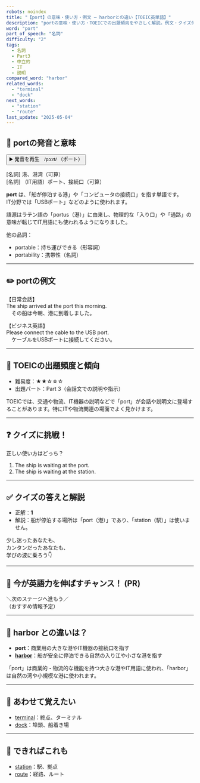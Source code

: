 ```yaml
---
robots: noindex
title: "【port】の意味・使い方・例文 ― harborとの違い【TOEIC英単語】"
description: "portの意味・使い方・TOEICでの出題傾向をやさしく解説。例文・クイズ付きでharborとの違いもわかりやすく学べます。"
word: "port"
part_of_speech: "名詞"
difficulty: "2"
tags:
  - 名詞
  - Part3
  - 中立的
  - IT
  - 説明
compared_word: "harbor"
related_words:
  - "terminal"
  - "dock"
next_words:
  - "station"
  - "route"
last_update: "2025-05-04"
---
```


## 🔰 portの発音と意味

<button class="play-audio" onclick="playTTS('port')">
  <span class="play-audio-main">
    ▶️ 発音を再生　/pɔːrt/
  </span>
  <span class="play-audio-sub">
    （ポート）
  </span>
</button>

[名詞] 港、港湾（可算）  
[名詞] （IT用語）ポート、接続口（可算）

**port** は、「船が停泊する港」や「コンピュータの接続口」を指す単語です。  
IT分野では「USBポート」などのように使われます。

語源はラテン語の「portus（港）」に由来し、物理的な「入り口」や「通路」の意味が転じてIT用語にも使われるようになりました。

他の品詞：  
- portable：持ち運びできる（形容詞）
- portability：携帯性（名詞）

---

## ✏️ portの例文

【日常会話】  
The ship arrived at the port this morning.  
　その船は今朝、港に到着しました。

【ビジネス英語】  
Please connect the cable to the USB port.  
　ケーブルをUSBポートに接続してください。

---

## 🎯 TOEICの出題頻度と傾向

- 難易度：★★☆☆☆
- 出題パート：Part 3（会話文での説明や指示）

TOEICでは、交通や物流、IT機器の説明などで「port」が会話や説明文に登場することがあります。特にITや物流関連の場面でよく見かけます。

---

## ❓ クイズに挑戦！

正しい使い方はどっち？

1. The ship is waiting at the port.  
2. The ship is waiting at the station.

---

## ✅ クイズの答えと解説

- 正解：**1**
- 解説：船が停泊する場所は「port（港）」であり、「station（駅）」は使いません。

少し迷ったあなたも、  
カンタンだったあなたも、  
学びの波に乗ろう👇️

---

## 🚀 今が英語力を伸ばすチャンス！ (PR)

<div class="info-center">
＼次のステージへ進もう／<br>  
（おすすめ情報予定）
</div>

---

## 🤔  harbor との違いは？

- **port**：商業用の大きな港やIT機器の接続口を指す
- **[harbor](/harbor)**：船が安全に停泊できる自然の入り江や小さな港を指す

「port」は商業的・物流的な機能を持つ大きな港やIT用語に使われ、「harbor」は自然の湾や小規模な港に使われます。

---

## 🧩 あわせて覚えたい

- [terminal](/terminal)：終点、ターミナル
- [dock](/dock)：埠頭、船着き場

---

## 📖 できればこれも

- [station](/station)：駅、拠点
- [route](/route)：経路、ルート

<!-- cvid: aid01_bid07 -->
